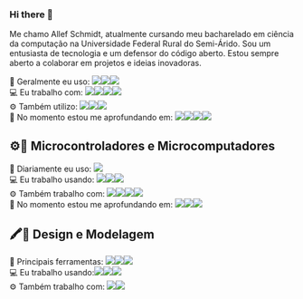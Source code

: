 ### Hi there 👋

Me chamo Allef Schmidt, atualmente cursando meu bacharelado em ciência da computação na Universidade Federal Rural do Semi-Árido. Sou um entusiasta de tecnologia e um defensor do código aberto. Estou sempre aberto a colaborar em projetos e ideias inovadoras. 

<!-- <img src=""></img> -->
🚀 Geralmente eu uso: <img src="https://img.shields.io/badge/Yarn-2C8EBB?style=for-the-badge&logo=Yarn&logoColor=white"><img src="https://img.shields.io/badge/Visual%20Studio%20Code-007ACC?style=for-the-badge&logo=Visual%20Studio%20Code&logoColor=white"><img src="https://img.shields.io/badge/JavaScript-323330?style=for-the-badge&logo=javascript&logoColor=F7DF1E"></img><br>
💻 Eu trabalho com: <img src="https://img.shields.io/badge/Vue.js-4FC08D?style=for-the-badge&logo=Vue.js&logoColor=white"></img></img><img src="https://img.shields.io/badge/PostgreSQL-4169E1?style=for-the-badge&logo=PostgreSQL&logoColor=white"></img><img src="https://img.shields.io/badge/Express-000000?style=for-the-badge&logo=express&logoColor=white"></img><img src="https://img.shields.io/badge/Node.js-339933?style=for-the-badge&logo=Node.js&logoColor=white"><br>
⚙️ Também utilizo:  <img src="https://img.shields.io/badge/Postman-FF6C37?style=for-the-badge&logo=Postman&logoColor=white"></img><img src="https://img.shields.io/badge/Nuxt.js-00C58E?style=for-the-badge&logo=Nuxt.js&logoColor=white"></img><img src="https://img.shields.io/badge/React_Native-4D4D4D?style=for-the-badge&logo=React&logoColor=26d9fd"></img><br>
🌱 No momento estou me aprofundando em:  <img src="https://img.shields.io/badge/firebase-ffca28?style=for-the-badge&logo=firebase&logoColor=black"><img src="https://img.shields.io/badge/Python-3776AB?style=for-the-badge&logo=python&logoColor=white"><img src="https://img.shields.io/badge/Electron-2B2E3A?style=for-the-badge&logo=electron&logoColor=9FEAF9"><img src="https://img.shields.io/badge/Heroku-430098?style=for-the-badge&logo=heroku&logoColor=white"></img> <br>

<h2>⚙️📶 Microcontroladores e Microcomputadores</h2>

🚀 Diariamente eu uso: <img src="https://img.shields.io/badge/C%2B%2B-00599C?style=for-the-badge&logo=c%2B%2B&logoColor=white"></img> <br>
💻 Eu trabalho usando: <img src="https://img.shields.io/badge/Espressif-E7352C?style=for-the-badge&logo=Espressif&logoColor=white"></img><img src="https://img.shields.io/badge/RASPBERRY%20PI-C51A4A.svg?&style=for-the-badge&logo=raspberry%20pi&logoColor=white"></img><img src="https://img.shields.io/badge/Arduino-00979D?style=for-the-badge&logo=Arduino&logoColor=white"></img><br>
⚙️ Também trabalho com: <img src="https://img.shields.io/badge/IFTTT-000000?style=for-the-badge&logo=IFTTT&logoColor=white"><img src="https://img.shields.io/badge/Amazon%20Alexa-00CAFF?style=for-the-badge&logo=Amazon%20Alexa&logoColor=white"></img><img src="https://img.shields.io/badge/ESPHome-D3D3D3?style=for-the-badge&logo=ESPHome&logoColor=black"></img><img src="https://img.shields.io/badge/MQTT%20MOSQUITTO-3C5280?style=for-the-badge&logo=Eclipse%20Mosquitto&logoColor=f3771c"></img><br>
🌱 No momento estou me aprofundando em:  <img src="https://img.shields.io/badge/TensorFlow-FF6F00?style=for-the-badge&logo=TensorFlow&logoColor=white"></img><img src="https://img.shields.io/badge/Node_RED-8F0000?style=for-the-badge&logo=Node-RED&logoColor=white"><img src="https://img.shields.io/badge/Home%20Assistant-41BDF5?style=for-the-badge&logo=Home%20Assistant&logoColor=white"></img> <br>

<h2>🖍📐 Design e Modelagem </h2>

🚀 Principais ferramentas: <img src="https://img.shields.io/badge/Tinkercad-F24E1E?style=for-the-badge&logo=&logoColor=white"></img><img src="https://img.shields.io/badge/Blender-F5792A?style=for-the-badge&logo=Blender&logoColor=white"></img><img src="https://img.shields.io/badge/Eagle-df1111?style=for-the-badge&logo=Eagle&logoColor=white"></img> <br>
💻 Eu trabalho usando:<img src="https://img.shields.io/badge/Photopea-18A497?style=for-the-badge&logo=Photopea&logoColor=white"><img src="https://img.shields.io/badge/Adobe%20Photoshop-31A8FF?style=for-the-badge&logo=Adobe%20Photoshop&logoColor=black"><img src="https://img.shields.io/badge/Figma-F24E1E?style=for-the-badge&logo=Figma&logoColor=white"></img> <br>
⚙️ Também trabalho com: <img src="https://img.shields.io/badge/Ultimaker Cura-FF1E0D?style=for-the-badge&logo=Makerbot&logoColor=white"><img src="https://img.shields.io/badge/LabVIEW-FFDB00?style=for-the-badge&logo=LabVIEW&logoColor=black"><br>
